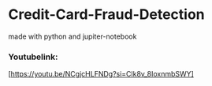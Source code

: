 # Credit-Card-Fraud-Detection
made with python and jupiter-notebook

### Youtubelink:
   [https://youtu.be/NCgjcHLFNDg?si=Clk8v_8IoxnmbSWY]

